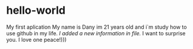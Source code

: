 # hello-world
My first aplication
My name is Dany im 21 years old and i`m study how to use github in my life.
_I added a new information in file._
I want to surprise you. I love one peace!)))
